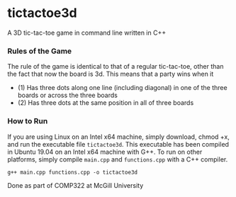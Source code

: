 # tictactoe3d
A 3D tic-tac-toe game in command line written in C++
### Rules of the Game
The rule of the game is identical to that of a regular tic-tac-toe, other than the fact that now the board is 3d. This means that a party wins when it 
- (1) Has three dots along one line (including diagonal) in one of the three boards or across the three boards
- (2) Has three dots at the same position in all of three boards

### How to Run
If you are using Linux on an Intel x64 machine, simply download, chmod +x, and run the executable file `tictactoe3d`. This executable has been compiled in Ubuntu 19.04 on an Intel x64 machine with G++. To run on other platforms, simply compile `main.cpp` and `functions.cpp` with a C++ compiler.
 ```
 g++ main.cpp functions.cpp -o tictactoe3d
 ```

Done as part of COMP322 at McGill University
